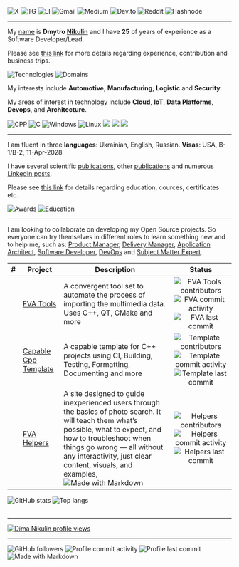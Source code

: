 <div>
<img alt="X" src="https://img.shields.io/badge/DmytroNikulin-1DA1F2?style=for-the-badge&logo=twitter&logoColor=white"/>
<img alt="TG" src="https://img.shields.io/badge/dimanikulin79-2CA5E0?style=for-the-badge&logo=telegram&logoColor=white"/>
<img alt="LI" src="https://img.shields.io/badge/dimanikulin-0077B5?style=for-the-badge&logo=linkedin&logoColor=white"/>
<img alt="Gmail" src="https://img.shields.io/badge/dimanikulin-D14836?style=for-the-badge&logo=gmail&logoColor=white"/>
<img alt="Medium" src="https://img.shields.io/badge/dimanikulin_43511-12100E?style=for-the-badge&logo=medium&logoColor=white"/>
<img alt="Dev.to" src="https://img.shields.io/badge/dimanikulin-0A0A0A?style=for-the-badge&logo=dev.to&logoColor=white"/>
<img alt="Reddit" src="https://img.shields.io/badge/dimanikulin-FF4500?style=for-the-badge&logo=reddit&logoColor=white"/>
<img alt="Hashnode" src="https://img.shields.io/badge/dimanikulin-2962FF?style=for-the-badge&logo=hashnode&logoColor=white"/>
</div>

---

My [name](./MyBio_en.md) is **Dmytro [Nikulin](./HistorySecondName_ru.md)** and I have **25** of years of experience as a Software Developer/Lead.

Please see [this link](./MyExperience.md) for more details regarding experience, contribution and business trips.

<div>
<img alt="Technologies" src="https://github-readme-stats.vercel.app/api/gist?id=7ff91d7c5a029de32a04b40bba890998"/>
<img alt="Domains" src="https://github-readme-stats.vercel.app/api/gist?id=a7e18d8123709bc2645a742a1dbc232e"/>
</div>

My interests include **Automotive**, **Manufacturing**, **Logistic** and **Security**.

My areas of interest in technology include **Cloud**, **IoT**, **Data Platforms**, **Devops**, and **Architecture**.

<div>
<img alt="CPP" src="https://img.shields.io/badge/C%2B%2B-00599C?style=for-the-badge&logo=c%2B%2B&logoColor=white"/>
<img alt="C" src="https://img.shields.io/badge/C-00599C?style=for-the-badge&logo=c&logoColor=white"/>
<img alt="Windows" src="https://img.shields.io/badge/Windows-0078D6?style=for-the-badge&logo=windows&logoColor=white"/>
<img alt="Linux" src="https://img.shields.io/badge/Linux-FCC624?style=for-the-badge&logo=linux&logoColor=black"/>
<img src="https://img.shields.io/badge/Oracle-F80000?style=for-the-badge&logo=Oracle&logoColor=white"/>
<img src="https://img.shields.io/badge/SQLite-07405E?style=for-the-badge&logo=sqlite&logoColor=white"/>
<img src="https://img.shields.io/badge/GIT-E44C30?style=for-the-badge&logo=git&logoColor=white"/>
</div>

---

I am fluent in three **languages**: Ukrainian, English, Russian. **Visas**: USA, B-1/B-2, 11-Apr-2028

I have several scientific [publications](./MySciencePublications.md), other [publications](./MyPublications.md) and numerous [LinkedIn posts](./MyLinkedInPosts.md).

Please see [this link](./MyEducation.md) for details regarding education, cources, certificates etc.

<div>
<img alt="Awards" src="https://github-readme-stats.vercel.app/api/gist?id=67fd1012dd1c668aeb6c88ba98ffc7af"/>
<img alt="Education" src="https://github-readme-stats.vercel.app/api/gist?id=1ce3421ecd4b81519d6f080a3260bcaa"/>
</div>

---

I am looking to collaborate on developing my Open Source projects. So everyone can try themselves in different roles to learn something new and to help me, such as: [Product Manager](./WhatILearnedAsProductManager_en.md), [Delivery Manager](./WhatILearnedAsDeliveryManager_en.md),
[Application Architect](./WhatILearnedAsAppArchitect_en.md), [Software Developer](./WhatILearnedAsSoftwareDeveloper_en.md), [DevOps](./WhatILearnedAsDevOps_en.md) and [Subject Matter Expert](./WhatILearnedAsSubjectMatterExpert_en.md).

| # | Project                     | Description| Status         |
| - | ----------------------------|------------|:--------------:|
|  | [FVA Tools](https://github.com/dimanikulin/fva) | A convergent tool set to automate the process of importing the multimedia data. Uses C++, QT, CMake and more | <img alt="FVA Tools contributors" src="https://img.shields.io/github/contributors/dimanikulin/fva"> <img alt="FVA commit activity" src="https://img.shields.io/github/commit-activity/m/dimanikulin/fva"> <img alt="FVA last commit" src="https://img.shields.io/github/last-commit/dimanikulin/fva"> |
|  | [Capable Cpp Template](<https://github.com/dimanikulin/capable-cpp-template>) | A capable template for C++ projects using CI, Building, Testing, Formatting, Documenting and more | <img alt="Template contributors" src="https://img.shields.io/github/contributors/dimanikulin/capable-cpp-template"> <img alt="Template commit activity" src="https://img.shields.io/github/commit-activity/m/dimanikulin/capable-cpp-template"> <img alt="Template last commit" src="https://img.shields.io/github/last-commit/dimanikulin/capable-cpp-template"> |
|  | [FVA Helpers](https://github.com/dimanikulin/fva-helpers) | A site designed to guide inexperienced users through the basics of photo search. It will teach them what’s possible, what to expect, and how to troubleshoot when things go wrong — all without any interactivity, just clear content, visuals, and examples, <img alt="Made with Markdown" src="https://img.shields.io/badge/Made%20with-Markdown-1f425f.svg"/> | <img alt="Helpers contributors" src="https://img.shields.io/github/contributors/dimanikulin/fva-helpers"> <img alt="Helpers commit activity" src="https://img.shields.io/github/commit-activity/m/dimanikulin/fva-helpers"> <img alt="Helpers last commit" src="https://img.shields.io/github/last-commit/dimanikulin/fva-helperse"> |

<div>
<img alt="GitHub stats" src="https://github-readme-stats.vercel.app/api?username=dimanikulin&show_icons=true&theme=transparent"/>
<img alt="Top langs" src="https://github-readme-stats.vercel.app/api/top-langs/?username=dimanikulin&layout=compact&&langs_count=5"/>
</div>

</br>

---

[![Dima Nikulin profile views](https://u8views.com/api/v1/github/profiles/4226351/views/day-week-month-total-count.svg)](https://u8views.com/github/dimanikulin)

---

<div>

<img alt="GitHub followers" src="https://img.shields.io/github/followers/dimanikulin?style=social">
<img alt="Profile commit activity" src="https://img.shields.io/github/commit-activity/m/dimanikulin/dimanikulin">
<img alt="Profile last commit" src="https://img.shields.io/github/last-commit/dimanikulin/dimanikulin">
<img alt="Made with Markdown" src="https://img.shields.io/badge/Made%20with-Markdown-1f425f.svg"/>

</div>
